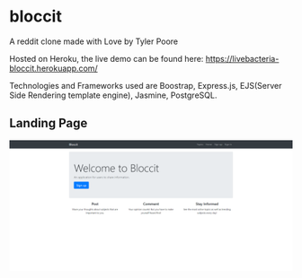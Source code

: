 # bloccit
A reddit clone made with Love by Tyler Poore

Hosted on Heroku, the live demo can be found here: https://livebacteria-bloccit.herokuapp.com/

Technologies and Frameworks used are Boostrap, Express.js, EJS(Server Side Rendering template engine), Jasmine, PostgreSQL.

## Landing Page
![](landing-page-bloccit.png)
